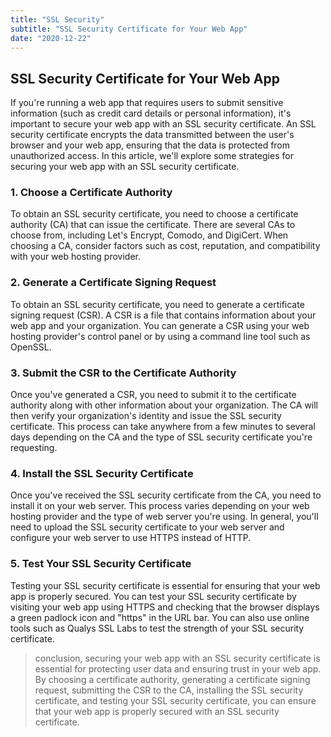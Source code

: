 ```yaml
---
title: "SSL Security"
subtitle: "SSL Security Certificate for Your Web App"
date: "2020-12-22"
---
```

## SSL Security Certificate for Your Web App

If you're running a web app that requires users to submit sensitive information (such as credit card details or personal information), it's important to secure your web app with an SSL security certificate. An SSL security certificate encrypts the data transmitted between the user's browser and your web app, ensuring that the data is protected from unauthorized access. In this article, we'll explore some strategies for securing your web app with an SSL security certificate.

### 1. Choose a Certificate Authority

To obtain an SSL security certificate, you need to choose a certificate authority (CA) that can issue the certificate. There are several CAs to choose from, including Let's Encrypt, Comodo, and DigiCert. When choosing a CA, consider factors such as cost, reputation, and compatibility with your web hosting provider.

### 2. Generate a Certificate Signing Request

To obtain an SSL security certificate, you need to generate a certificate signing request (CSR). A CSR is a file that contains information about your web app and your organization. You can generate a CSR using your web hosting provider's control panel or by using a command line tool such as OpenSSL.

### 3. Submit the CSR to the Certificate Authority

Once you've generated a CSR, you need to submit it to the certificate authority along with other information about your organization. The CA will then verify your organization's identity and issue the SSL security certificate. This process can take anywhere from a few minutes to several days depending on the CA and the type of SSL security certificate you're requesting.

### 4. Install the SSL Security Certificate

Once you've received the SSL security certificate from the CA, you need to install it on your web server. This process varies depending on your web hosting provider and the type of web server you're using. In general, you'll need to upload the SSL security certificate to your web server and configure your web server to use HTTPS instead of HTTP.

### 5. Test Your SSL Security Certificate

Testing your SSL security certificate is essential for ensuring that your web app is properly secured. You can test your SSL security certificate by visiting your web app using HTTPS and checking that the browser displays a green padlock icon and "https" in the URL bar. You can also use online tools such as Qualys SSL Labs to test the strength of your SSL security certificate.

>conclusion, securing your web app with an SSL security certificate is essential for protecting user data and ensuring trust in your web app. By choosing a certificate authority, generating a certificate signing request, submitting the CSR to the CA, installing the SSL security certificate, and testing your SSL security certificate, you can ensure that your web app is properly secured with an SSL security certificate.